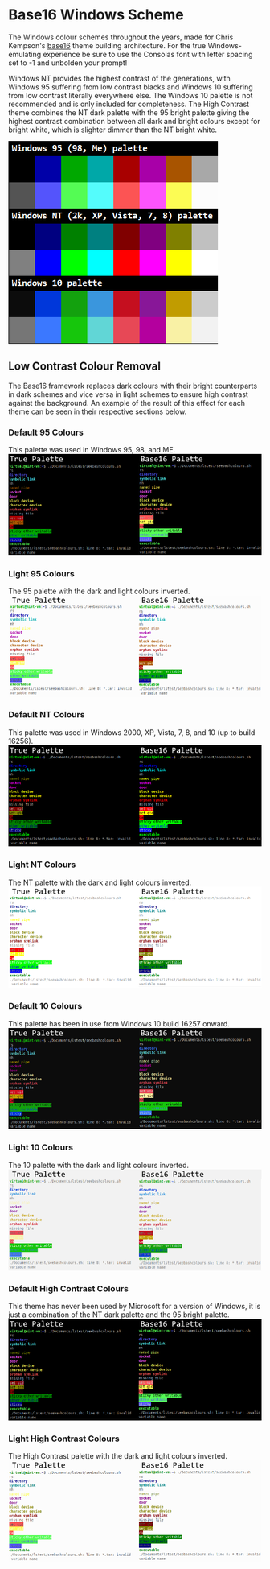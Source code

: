 # Base16 Windows Scheme
The Windows colour schemes throughout the years, made for Chris Kempson's [base16](https://github.com/chriskempson/base16) theme building architecture. For the true Windows-emulating experience be sure to use the Consolas font with letter spacing set to -1 and unbolden your prompt!

Windows NT provides the highest contrast of the generations, with Windows 95 suffering from low contrast blacks and Windows 10 suffering from low contrast literally everywhere else. The Windows 10 palette is not recommended and is only included for completeness. The High Contrast theme combines the NT dark palette with the 95 bright palette giving the highest contrast combination between all dark and bright colours except for bright white, which is slighter dimmer than the NT bright white.

![Colour palettes](img/preview.png)

## Low Contrast Colour Removal
The Base16 framework replaces dark colours with their bright counterparts in dark schemes and vice versa in light schemes to ensure high contrast against the background. An example of the result of this effect for each theme can be seen in their respective sections below.

### Default 95 Colours
This palette was used in Windows 95, 98, and ME.
![Windows 95 default terminal colours](img/terminal95default.png)

### Light 95 Colours
The 95 palette with the dark and light colours inverted.
![Reduced Windows 95 base16 terminal colours](img/terminal95light.png)

### Default NT Colours
This palette was used in Windows 2000, XP, Vista, 7, 8, and 10 (up to build 16256).
![Windows NT default terminal colours](img/terminalntdefault.png)

### Light NT Colours
The NT palette with the dark and light colours inverted.
![Reduced Windows NT base16 terminal colours](img/terminalntlight.png)

### Default 10 Colours
This palette has been in use from Windows 10 build 16257 onward.
![Windows 10 default terminal colours](img/terminal10default.png)

### Light 10 Colours
The 10 palette with the dark and light colours inverted.
![Reduced Windows 10 base16 terminal colours](img/terminal10light.png)

### Default High Contrast Colours
This theme has never been used by Microsoft for a version of Windows, it is just a combination of the NT dark palette and the 95 bright palette.
![Windows High Contrast default terminal colours](img/terminalhcdefault.png)

### Light High Contrast Colours
The High Contrast palette with the dark and light colours inverted.
![Reduced Windows High Contrast base16 terminal colours](img/terminalhclight.png)
